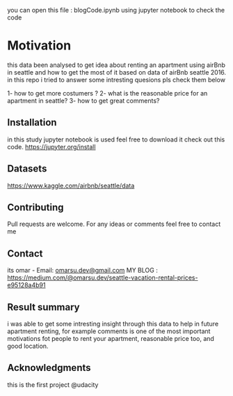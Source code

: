 you can open this file : blogCode.ipynb  using jupyter notebook to check the code 

# Motivation

this data been analysed to get idea about renting an apartment using airBnb in seattle and how to get the most of it based on data of airBnb seattle 2016.
in this repo i tried to answer some intresting quesions pls check them below 

1- how to get more costumers ?
2- what is the reasonable price for an apartment in seattle?
3- how to get great comments?

## Installation

in this study jupyter notebook is used feel free to download it check out this code.
https://jupyter.org/install

## Datasets
https://www.kaggle.com/airbnb/seattle/data

## Contributing
Pull requests are welcome. For any ideas or comments feel free to contact me 

## Contact
its omar - Email: omarsu.dev@gmail.com 
MY BLOG : https://medium.com/@omarsu.dev/seattle-vacation-rental-prices-e95128a4b91 

## Result summary 
i was able to get some intresting insight through this data to help in future apartment renting, 
for example comments is one of the most important motivations fot people to rent your apartment,
reasonable price too, and good location.

## Acknowledgments 
this is the first project @udacity

